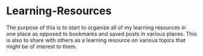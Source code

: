 # Learning-Resources

The purpose of this is to start to organize all of my learning resources in one place as opposed to bookmarks and saved posts in various places. This is also to share with others as a learning resource on various topics that might be of interest to them. 

